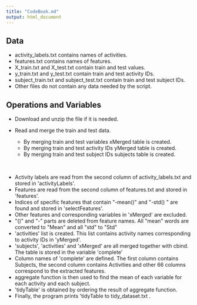 ```yaml
---
title: "CodeBook.md"
output: html_document
---
```


## Data

* activity_labels.txt contains names of activities.
* features.txt contains names of features.
* X_train.txt and X_test.txt contain train and test values.
* y_train.txt and y_test.txt contain train and test activity IDs.
* subject_train.txt and subject_test.txt contain train and test subject IDs.
* Other files do not contain any data needed by the script.

## Operations and Variables

* Download and unzip the file if it is needed.
* Read and merge the train and test data.
&nbsp;
&nbsp;
&nbsp;

  + By merging train and test variables xMerged table is created.
  + By merging train and test activity IDs yMerged table is created.
  + By merging train and test subject IDs subjects table is created.

&nbsp;
&nbsp;

* Activity labels are read from the second column of activity_labels.txt and stored in 'activityLabels'.
* Features are read from the second column of features.txt and stored in 'features'.
* Indices of specific features that contain "-mean()" and "-std() " are found and stored in 'selectFeatures'.
* Other features and corresponding variables in 'xMerged' are excluded.
* "()" and "-" parts are deleted from feature names. All "mean" words are converted to "Mean" and all "std" to "Std"
* 'activities' list is created. This list contains activity names corresponding to activity IDs in 'yMerged'.
* 'subjects', 'activities' and 'xMerged' are all merged together with cbind. The table is stored in the variable 'complete'
* Column names of 'complete' are defined. The first column contains Subjects, the second column contains Activities and other 66 columns correspond to the extracted features.
* aggregate function is then used to find the mean of each variable for each activity and each subject.
* 'tidyTable' is obtained by ordering the result of aggregate function.
* Finally, the program prints 'tidyTable to tidy_dataset.txt .
